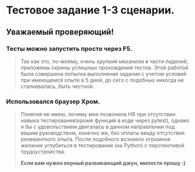 # Тестовое задание 1-3 сценарии.
## Уважаемый проверяющий!
### Тесты можно запустить просто через F5.
>Так как это, по-моему, очень хрупкий механизм в части падений, приложены скрины успешных прохождений тестов.
>Этой работой была совершена попытка выполнения задания с учетом условий при имеющемся опыте в 5 дней,
>до сего с подобных никогда не сталкивалась, быть честной. 
### Использовался браузер Хром. 
>Понятия не имею, почему мне позвонила HR при отсутствии навыка тестирования(кроме функций в коде через pytest),
>однако я бы с удовольствием двигалась в данном направлении под вашим руководством, конечно же, без оплаты ввиду отсутствия релевантного опыта.
>После подобного возникло огромное желание углубиться в тестирование (на Python) с перспективой трудоустройства.
>
> **Если вам нужен верный развивающий джун, милости прошу :)**
